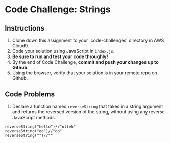 # Code Challenge: Strings

## Instructions

1. Clone down this assignment to your `code-challenges' directory in AWS Cloud9.  
2. Code your solution using JavaScript in `index.js`. 
3. **Be sure to run and test your code throughly!**
4. By the end of Code Challenge, **commit and push your changes up to Github**.
5. Using the browser, verify that your solution is in your remote repo on Github.

## Code Problems

1. Declare a function named `reverseString` that takes in a string argument and returns the reversed version of the string, without using any reverse JavaScript methods.
```
reverseString("hello")//"olleh"
reverseString("oo")//"oo"
reverseString("")//""
```
